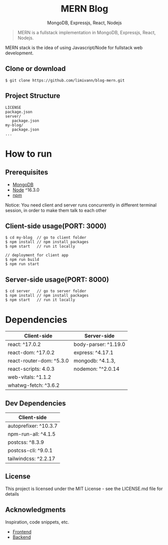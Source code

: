 <h1 align="center">
MERN Blog
</h1>
<p align="center">
MongoDB, Expressjs, React, Nodejs
</p>

> MERN is a fullstack implementation in MongoDB, Expressjs, React, Nodejs.

MERN stack is the idea of using Javascript/Node for fullstack web development.

## Clone or download

```terminal
$ git clone https://github.com/limivann/blog-mern.git
```

## Project Structure

```terminal
LICENSE
package.json
server/
   package.json
my-blog/
   package.json
...
```

# How to run

## Prerequisites

- [MongoDB](https://gist.github.com/nrollr/9f523ae17ecdbb50311980503409aeb3)
- [Node](https://nodejs.org/en/download/) ^16.3.0
- [npm](https://nodejs.org/en/download/package-manager/)

Notice: You need client and server runs concurrently in different terminal session, in order to make them talk to each other

## Client-side usage(PORT: 3000)

```terminal
$ cd my-blog  // go to client folder
$ npm install // npm install packages
$ npm start   // run it locally

// deployment for client app
$ npm run build
$ npm run start
```

## Server-side usage(PORT: 8000)

```terminal
$ cd server   // go to server folder
$ npm install // npm install packages
$ npm start   // run it locally
```

# Dependencies

| Client-side              | Server-side          |
| ------------------------ | -------------------- |
| react: ^17.0.2           | body-parser: ^1.19.0 |
| react-dom: ^17.0.2       | express: ^4.17.1     |
| react-router-dom: ^5.3.0 | mongodb: ^4.1.3,     |
| react-scripts: 4.0.3     | nodemon: "^2.0.14    |
| web-vitals: ^1.1.2       |
| whatwg-fetch: ^3.6.2     |

## Dev Dependencies

| Client-side           |
| --------------------- |
| autoprefixer: ^10.3.7 |
| npm-run-all: ^4.1.5   |
| postcss: ^8.3.9       |
| postcss-cli: ^9.0.1   |
| tailwindcss: ^2.2.17  |

<!-- # Screenshots of this project -->

<!-- User visit public and Home page
![User visit public and Home page](http://i.imgur.com/ORCGHHY.png) -->

## License

This project is licensed under the MIT License - see the LICENSE.md file for details

## Acknowledgments

Inspiration, code snippets, etc.

- [Frontend](https://github.com/desicoder2021/mern-blog-front)
- [Backend](https://github.com/desicoder2021/mern-blog-back)
